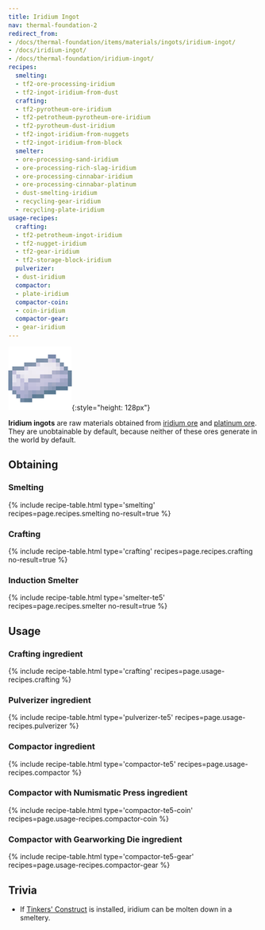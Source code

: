 ```yaml
---
title: Iridium Ingot
nav: thermal-foundation-2
redirect_from:
- /docs/thermal-foundation/items/materials/ingots/iridium-ingot/
- /docs/iridium-ingot/
- /docs/thermal-foundation/iridium-ingot/
recipes:
  smelting:
  - tf2-ore-processing-iridium
  - tf2-ingot-iridium-from-dust
  crafting:
  - tf2-pyrotheum-ore-iridium
  - tf2-petrotheum-pyrotheum-ore-iridium
  - tf2-pyrotheum-dust-iridium
  - tf2-ingot-iridium-from-nuggets
  - tf2-ingot-iridium-from-block
  smelter:
  - ore-processing-sand-iridium
  - ore-processing-rich-slag-iridium
  - ore-processing-cinnabar-iridium
  - ore-processing-cinnabar-platinum
  - dust-smelting-iridium
  - recycling-gear-iridium
  - recycling-plate-iridium
usage-recipes:
  crafting:
  - tf2-petrotheum-ingot-iridium
  - tf2-nugget-iridium
  - tf2-gear-iridium
  - tf2-storage-block-iridium
  pulverizer:
  - dust-iridium
  compactor:
  - plate-iridium
  compactor-coin:
  - coin-iridium
  compactor-gear:
  - gear-iridium
---
```


![Iridium ingot](/assets/images/thermal-foundation-2/ingot-iridium.png){:style="height: 128px"}


**Iridium ingots** are raw materials obtained from [iridium
ore](/docs/thermal-foundation-2/iridium-ore/) and [platinum ore](/docs/thermal-foundation-2/platinum-ore/). They are
unobtainable by default, because neither of these ores generate in the world by
default.


Obtaining
---------

### Smelting
{% include recipe-table.html type='smelting' recipes=page.recipes.smelting no-result=true %}

### Crafting
{% include recipe-table.html type='crafting' recipes=page.recipes.crafting no-result=true %}

### Induction Smelter
{% include recipe-table.html type='smelter-te5' recipes=page.recipes.smelter no-result=true %}


Usage
-----

### Crafting ingredient
{% include recipe-table.html type='crafting' recipes=page.usage-recipes.crafting %}

### Pulverizer ingredient
{% include recipe-table.html type='pulverizer-te5' recipes=page.usage-recipes.pulverizer %}

### Compactor ingredient
{% include recipe-table.html type='compactor-te5' recipes=page.usage-recipes.compactor %}

### Compactor with Numismatic Press ingredient
{% include recipe-table.html type='compactor-te5-coin' recipes=page.usage-recipes.compactor-coin %}

### Compactor with Gearworking Die ingredient
{% include recipe-table.html type='compactor-te5-gear' recipes=page.usage-recipes.compactor-gear %}


Trivia
------

* If [Tinkers'
  Construct](https://minecraft.curseforge.com/projects/tinkers-construct) is
  installed, iridium can be molten down in a smeltery.
